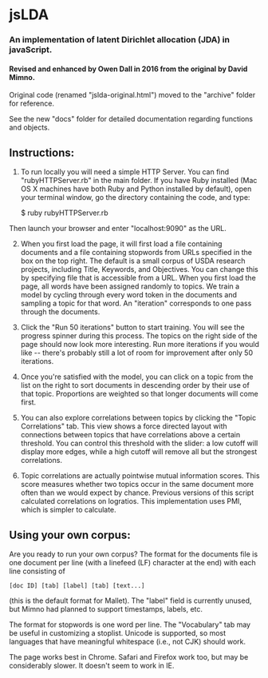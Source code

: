 jsLDA
=====

### An implementation of latent Dirichlet allocation (JDA) in javaScript.

#### Revised and enhanced by Owen Dall in 2016 from the original by David Mimno.  

Original code (renamed "jslda-original.html") moved to the "archive" folder for reference.

See the new "docs" folder for detailed documentation regarding functions and objects.

Instructions:
------------

1. To run locally you will need a simple HTTP Server.  You can find "rubyHTTPServer.rb" in the main folder.  If you have Ruby installed (Mac OS X machines have both Ruby and Python installed by default), open your terminal window, go the directory containing the code, and type:

    $ ruby rubyHTTPServer.rb

Then launch your browser and enter "localhost:9090" as the URL.

2. When you first load the page, it will first load a file containing documents and a file containing stopwords from URLs specified in the box on the top right. The default is a small corpus of USDA research projects, including Title, Keywords, and Objectives.  You can change this by specifying file that is accessible from a URL. When you first load the page, all words have been assigned randomly to topics.
We train a model by cycling through every word token in the documents and sampling a topic for that word.
An "iteration" corresponds to one pass through the documents.

3. Click the "Run 50 iterations" button to start training. You will see the progress spinner during this process. The topics on the right side of the page should now look more interesting. Run more iterations if you would like -- there's probably still a lot of room for improvement after only 50 iterations.

4. Once you're satisfied with the model, you can click on a topic from the list on the right to sort documents in descending order by their use of that topic. Proportions are weighted so that longer documents will come first.

5. You can also explore correlations between topics by clicking the "Topic Correlations" tab. This view shows a force directed layout with connections between topics that have correlations above a certain threshold. You can control this threshold with the slider: a low cutoff will display more edges, while a high cutoff will remove all but the strongest correlations.

6. Topic correlations are actually pointwise mutual information scores. This score measures whether two topics occur
in the same document more often than we would expect by chance. Previous versions of this script calculated correlations
on logratios. This implementation uses PMI, which is simpler to calculate.

Using your own corpus:
---------------------

Are you ready to run your own corpus? The format for the documents file is one document per line (with a linefeed (LF) character at the end) with each line consisting of

    [doc ID] [tab] [label] [tab] [text...]

(this is the default format for Mallet). The "label" field is currently unused, but Mimno had planned  to support timestamps, labels, etc.

The format for stopwords is one word per line. The "Vocabulary" tab may be useful in customizing a stoplist. Unicode is supported, so most languages that have meaningful whitespace (i.e., not CJK) should work.

The page works best in Chrome. Safari and Firefox work too, but may be considerably slower. It doesn't seem to work in IE.
